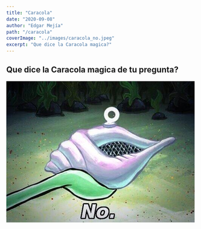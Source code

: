 ```yaml
---
title: "Caracola"
date: "2020-09-08"
author: "Edgar Mejía"
path: "/caracola"
coverImage: "../images/caracola_no.jpeg"
excerpt: "Que dice la Caracola magica?"
---
```


## Que dice la Caracola magica de tu pregunta?

![Caracola](../images/caracola_no.jpeg)


